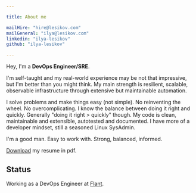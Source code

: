 ```yaml
---

title: About me

mailHire: "hire@lesikov.com"
mailGeneral: "ilya@lesikov.com"
linkedin: "ilya-lesikov"
github: "ilya-lesikov"

---
```


Hey, I'm a **DevOps Engineer/SRE**.

I'm self-taught and my real-world experience may be not that impressive, but I'm better than you might think. My main strength is resilient, scalable, observable infrastructure through extensive but maintainable automation.

I solve problems and make things easy (not simple). No reinventing the wheel. No overcomplicating. I know the balance between doing it right and quickly. Generally "doing it right > quickly" though. My code is clean, maintainable and extensible, autotested and documented. I have more of a developer mindset, still a seasoned Linux SysAdmin.

I'm a good man. Easy to work with. Strong, balanced, informed.

[Download](https://github.com/ilya-lesikov/resume/raw/master/resume-DevOps-Ilya-Lesikov.pdf) my resume in pdf.

## Status

Working as a DevOps Engineer at [Flant](https://github.com/flant).
